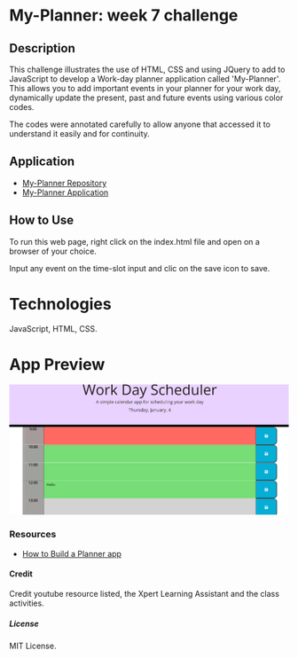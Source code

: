 # My-Planner: week 7 challenge

## Description
This challenge illustrates the use of HTML, CSS and using JQuery to add to JavaScript to develop a Work-day planner application called 'My-Planner'. This allows you to add important events in your planner for your work day, dynamically update the present, past and future events using various color codes.

The codes were annotated carefully to allow anyone that accessed it to understand it easily and for continuity.

## Application
* [My-Planner Repository](http://github.com/clamadi/My-Planner)
* [My-Planner Application](http://github.com/clamadi/My-Planner)

## How to Use
To run this web page, right click on the index.html file and open on a browser of your choice.

Input any event on the time-slot input and clic on the save icon to save.

# Technologies
JavaScript, HTML, CSS.

# App Preview

![Preview](assets/Images/MyPlanner-preview.png)

### Resources

* [How to Build a Planner app](https://www.youtube.com/watch?app=desktop&v=YPU6gOctNvM)


#### Credit 
Credit youtube resource listed, the Xpert Learning Assistant and the class activities.

##### License
MIT License.

